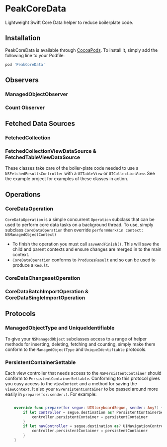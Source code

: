 # PeakCoreData

Lightweight Swift Core Data helper to reduce boilerplate code.

## Installation

PeakCoreData is available through [CocoaPods](http://cocoapods.org). To install it, simply add the following line to your Podfile:

```ruby
pod 'PeakCoreData'
```

## Observers

### ManagedObjectObserver

### Count Observer


## Fetched Data Sources

### FetchedCollection

### FetchedCollectionViewDataSource & FetchedTableViewDataSource

These classes take care of the boiler-plate code needed to use a `NSFetchedResultsController` with a `UITableView` or `UICollectionView`. See the example project for examples of these classes in action.

## Operations

### CoreDataOperation

`CoreDataOperation` is a simple concurrent `Operation` subclass that can be used to perform core data tasks on a background thread. To use, simply subclass `CoreDataOperation` then override `performWork(in context: NSManagedObjectContext)`

* To finish the operation you must call `saveAndFinish()`. This will save the child and parent contexts and ensure changes are merged in to the main context.
* `CoreDataOperation` conforms to `ProducesResult` and so can be used to produce a `Result`.

### CoreDataChangesetOperation

### CoreDataBatchImportOperation & CoreDataSingleImportOperation

## Protocols

### ManagedObjectType and UniqueIdentifiable

To give your `NSManagedObject` subclasses access to a range of helper methods for inserting, deleting, fetching and counting, simply make them conform to the `ManagedObjectType` and `UniqueIdentifiable` protocols.

### PersistentContainerSettable

Each view controller that needs access to the `NSPersistentContainer` should conform to `PersistentContainerSettable`. Conforming to this protocol gives you easy access to the `viewContext` and a method for saving the `viewContext`. It also your `NSPersistentContainer` to be passed around more easily in `prepare(for:sender:)`. For example:

```Swift

    override func prepare(for segue: UIStoryboardSegue, sender: Any?) {
        if let controller = segue.destination as? PersistentContainerSettable {
            controller.persistentContainer = persistentContainer
        }
        if let navController = segue.destination as? UINavigationController, let controller = navController.topViewController as? PersistentContainerSettable {
            controller.persistentContainer = persistentContainer
        }
    }
    
```
